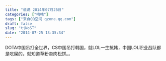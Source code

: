 ```yaml
---
title: "说说 2014年07月25日"
categories: ["嘀咕"]
tags: ["来自QQ空间 qzone.qq.com"]
draft: false
slug: "tjNoST"
date: "2014-07-25 13:35:34"
---
```


DOTA中国吊打全世界，CS中国吊打韩国，就LOL一生抗韩，中国LOL职业战队都是吃屎的，就知道草粉卖肉松饼。。
